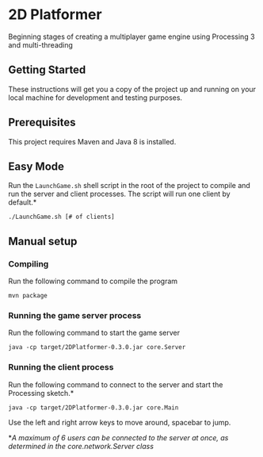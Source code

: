 # 2D Platformer

Beginning stages of creating a multiplayer game engine using Processing 3 and multi-threading

## Getting Started

These instructions will get you a copy of the project up and running on your local machine for development and testing purposes.

## Prerequisites

This project requires Maven and Java 8 is installed.

## Easy Mode

Run the `LaunchGame.sh` shell script in the root of the project to compile and run the server and client processes. The script will run one client by default.*
```
./LaunchGame.sh [# of clients]
```

## Manual setup

### Compiling

Run the following command to compile the program
```
mvn package
```

### Running the game server process

Run the following command to start the game server
```
java -cp target/2DPlatformer-0.3.0.jar core.Server
```

### Running the client process

Run the following command to connect to the server and start the Processing sketch.*
```
java -cp target/2DPlatformer-0.3.0.jar core.Main
```

Use the left and right arrow keys to move around, spacebar to jump.


**A maximum of 6 users can be connected to the server at once, as determined in the core.network.Server class*
